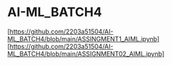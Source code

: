 # AI-ML_BATCH4
[https://github.com/2203a51504/AI-ML_BATCH4/blob/main/ASSINGMENT1_AIML.ipynb]
[https://github.com/2203a51504/AI-ML_BATCH4/blob/main/ASSIGNMENT02_AIML.ipynb]
